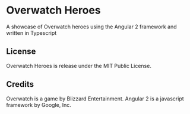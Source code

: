 Overwatch Heroes
==================
A showcase of Overwatch heroes using the Angular 2 framework and written in Typescript

License
-------
Overwatch Heroes is release under the MIT Public License.

Credits
-------
Overwatch is a game by Blizzard Entertainment.
Angular 2 is a javascript framework by Google, Inc.